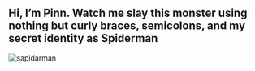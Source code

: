 ## Hi, I’m Pinn. Watch me slay this monster using nothing but curly braces, semicolons, and my secret identity as Spiderman
![sapidarman](https://media2.giphy.com/media/v1.Y2lkPTc5MGI3NjExZzF4NTg5dXhjMTdqc2d0MTFjcXBmaHY3eXhncHMxaXkzNTJtZDU3YiZlcD12MV9pbnRlcm5hbF9naWZfYnlfaWQmY3Q9Zw/X3TSLqkGyucj34ELTa/giphy.gif)